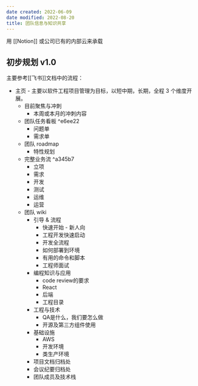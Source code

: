 ```yaml
---
date created: 2022-06-09
date modified: 2022-08-20
title: 团队信息与知识共享
---
```


用 [[Notion]] 或公司已有的内部云来承载

## 初步规划 v1.0

主要参考[[飞书]]文档中的流程：

- 主页 - 主要以软件工程项目管理为目标，以短中期，长期，全程 3 个维度开展。
	- 目前聚焦与冲刺
		- 本周或本月的冲刺内容
	- 团队任务看板 ^e6ee22
		- 问题单
		- 需求单
	- 团队 roadmap
		- 特性规划
	- 完整业务流 ^a345b7
		- 立项
		- 需求
		- 开发
		- 测试
		- 运维
		- 运营
	- 团队 wiki
		- 引导 & 流程
			- 快速开始 - 新人向
			- 工程开发快速启动
			- 开发全流程
			- 如何部署到环境
			- 有用的命令和脚本
			- 工程师面试
		- 编程知识与应用
			- code review的要求
			- React
			- 后端
			- 工程目录
		- 工程与技术
			- QA是什么，我们要怎么做
			- 开源及第三方组件使用
		- 基础设施
			- AWS
			- 开发环境
			- 类生产环境
		- 项目文档归档处
		- 会议纪要归档处
		- 团队成员及技术栈
